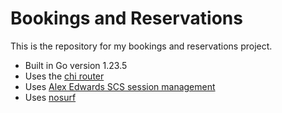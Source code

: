 # Bookings and Reservations

This is the repository for my bookings and reservations project.

- Built in Go version 1.23.5
- Uses the [chi router](https://github.com/go-chi/chi/v5)
- Uses [Alex Edwards SCS session management](https://github.com/alexedwards/scs/v2)
- Uses [nosurf](https://github.com/justinas/nosurf)

